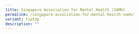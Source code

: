 ```yaml
---
title: Singapore Association for Mental Health (SAMH)
permalink: /singapore-association-for-mental-health-samh/
variant: tiptap
description: ""
---
```

